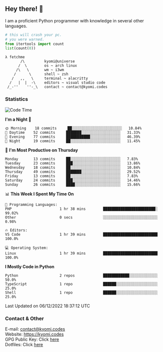 ## Hey there! 👋
I am a proficient Python programmer with knowledge in several other languages.

```py
# this will crash your pc.
# you were warned.
from itertools import count
list(count(0))
```

```
λ fetchme
       /\         kyomi@universe
      /  \        os ~ arch linux
     /\   \       wm ~ i3wm
    /      \      shell ~ zsh
   /   ,,   \     terminal ~ alacritty
  /   |  |  -\    editors ~ visual studio code
 /_-''    ''-_\   contact ~ contact@kyomi.codes
```

### Statistics
<!--START_SECTION:waka-->
![Code Time](http://img.shields.io/badge/Code%20Time-32%20hrs%204%20mins-blue)

**I'm a Night 🦉** 

```text
🌞 Morning    18 commits     ██░░░░░░░░░░░░░░░░░░░░░░░   10.84% 
🌆 Daytime    52 commits     ███████░░░░░░░░░░░░░░░░░░   31.33% 
🌃 Evening    77 commits     ███████████░░░░░░░░░░░░░░   46.39% 
🌙 Night      19 commits     ██░░░░░░░░░░░░░░░░░░░░░░░   11.45%

```
📅 **I'm Most Productive on Thursday** 

```text
Monday       13 commits     ██░░░░░░░░░░░░░░░░░░░░░░░   7.83% 
Tuesday      23 commits     ███░░░░░░░░░░░░░░░░░░░░░░   13.86% 
Wednesday    18 commits     ██░░░░░░░░░░░░░░░░░░░░░░░   10.84% 
Thursday     49 commits     ███████░░░░░░░░░░░░░░░░░░   29.52% 
Friday       13 commits     ██░░░░░░░░░░░░░░░░░░░░░░░   7.83% 
Saturday     24 commits     ███░░░░░░░░░░░░░░░░░░░░░░   14.46% 
Sunday       26 commits     ████░░░░░░░░░░░░░░░░░░░░░   15.66%

```


📊 **This Week I Spent My Time On** 

```text
💬 Programming Languages: 
PHP                      1 hr 38 mins        ████████████████████████░   99.02% 
Other                    0 secs              ░░░░░░░░░░░░░░░░░░░░░░░░░   0.98%

🔥 Editors: 
VS Code                  1 hr 39 mins        █████████████████████████   100.0%

💻 Operating System: 
Linux                    1 hr 39 mins        █████████████████████████   100.0%

```

**I Mostly Code in Python** 

```text
Python                   2 repos             ████████████░░░░░░░░░░░░░   50.0% 
TypeScript               1 repo              ██████░░░░░░░░░░░░░░░░░░░   25.0% 
Shell                    1 repo              ██████░░░░░░░░░░░░░░░░░░░   25.0%

```



 Last Updated on 06/12/2022 18:37:12 UTC
<!--END_SECTION:waka-->

### Contact & Other
E-mail: contact@kyomi.codes<br>
Website: https://kyomi.codes<br>
GPG Public Key: Click [here](https://github.com/bitterteriyaki.gpg)<br>
Dotfiles: Click [here](https://github.com/bitterteriyaki/dotfiles)
